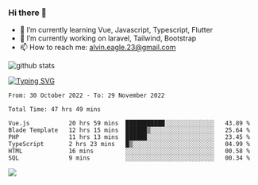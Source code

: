 ### Hi there 👋
- 🌱 I’m currently learning Vue, Javascript, Typescript, Flutter
- 🔭 I’m currently working on laravel, Tailwind, Bootstrap
- 📫 How to reach me: alvin.eagle.23@gmail.com



![github stats](https://github-readme-stats.vercel.app/api?username=alvnfaiz&show_icons=true)


[![Typing SVG](http://readme-typing-svg.herokuapp.com?font=Montserrat&color=%2336BCF7&duration=4000&center=true&lines=Alvin+Faiz;Fullstack+Developer;PHP%2C+Java%2C+Javascript%2C+Python;Laravel%2C+Vue%202%2C+Tailwind%2C+Bootstrap)](https://git.io/typing-svg)

<!--[![Alvnfaiz wakatime stats](https://github-readme-stats.vercel.app/api/wakatime?username=alvnfaiz&layout=compact&theme=dracula)](https://github.com/anuraghazra/github-readme-stats)

<!--START_SECTION:waka-->

```text
From: 30 October 2022 - To: 29 November 2022

Total Time: 47 hrs 49 mins

Vue.js           20 hrs 59 mins  ███████████░░░░░░░░░░░░░░   43.89 %
Blade Template   12 hrs 15 mins  ██████▒░░░░░░░░░░░░░░░░░░   25.64 %
PHP              11 hrs 13 mins  ██████░░░░░░░░░░░░░░░░░░░   23.45 %
TypeScript       2 hrs 23 mins   █▒░░░░░░░░░░░░░░░░░░░░░░░   04.99 %
HTML             16 mins         ░░░░░░░░░░░░░░░░░░░░░░░░░   00.58 %
SQL              9 mins          ░░░░░░░░░░░░░░░░░░░░░░░░░   00.34 %
```

<!--END_SECTION:waka-->

  <!-- Change the `github-readme-stats.anuraghazra1.vercel.app` to `github-readme-stats.vercel.app`  -->
  <img align="center" src="https://github-readme-stats.anuraghazra1.vercel.app/api/top-langs/?username=alvnfaiz&layout=compact" />
<!--
**alvnfaiz/alvnfaiz** is a ✨ _special_ ✨ repository because its `README.md` (this file) appears on your GitHub profile.

Here are some ideas to get you started:

- 🔭 I’m currently working on ...
- 🌱 I’m currently learning ...
- 👯 I’m looking to collaborate on ...
- 🤔 I’m looking for help with ...
- 💬 Ask me about ...
- 📫 How to reach me: ...
- 😄 Pronouns: ...
- ⚡ Fun fact: ...
-->


